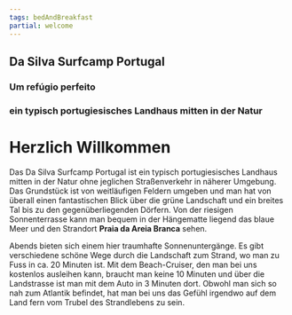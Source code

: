 ```yaml
---
tags: bedAndBreakfast
partial: welcome
---
```


## Da Silva Surfcamp Portugal

### Um refúgio perfeito

### ein typisch portugiesisches Landhaus mitten in der Natur

# Herzlich Willkommen

Das Da Silva Surfcamp Portugal ist ein typisch portugiesisches Landhaus mitten in der Natur ohne jeglichen Straßenverkehr in näherer Umgebung. Das Grundstück ist von weitläufigen Feldern umgeben und man hat von überall einen fantastischen Blick über die grüne Landschaft und ein breites Tal bis zu den gegenüberliegenden Dörfern. Von der riesigen Sonnenterrasse kann man bequem in der Hängematte liegend das blaue Meer und den Strandort **Praia da Areia Branca** sehen.

Abends bieten sich einem hier traumhafte Sonnenuntergänge. Es gibt verschiedene schöne Wege durch die Landschaft zum Strand, wo man zu Fuss in ca. 20 Minuten ist. Mit dem Beach-Cruiser, den man bei uns kostenlos ausleihen kann, braucht man keine 10 Minuten und über die Landstrasse ist man mit dem Auto in 3 Minuten dort. Obwohl man sich so nah zum Atlantik befindet, hat man bei uns das Gefühl irgendwo auf dem Land fern vom Trubel des Strandlebens zu sein.
